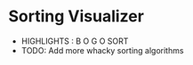 # Sorting Visualizer
* HIGHLIGHTS  :
     B O G O SORT
* TODO:
    Add more whacky sorting algorithms
